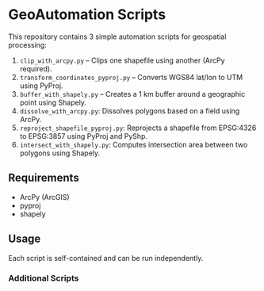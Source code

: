 # GeoAutomation Scripts

This repository contains 3 simple automation scripts for geospatial processing:

1. `clip_with_arcpy.py` – Clips one shapefile using another (ArcPy required).
2. `transform_coordinates_pyproj.py` – Converts WGS84 lat/lon to UTM using PyProj.
3. `buffer_with_shapely.py` – Creates a 1 km buffer around a geographic point using Shapely.
4. `dissolve_with_arcpy.py`: Dissolves polygons based on a field using ArcPy.
5. `reproject_shapefile_pyproj.py`: Reprojects a shapefile from EPSG:4326 to EPSG:3857 using PyProj and PyShp.
6. `intersect_with_shapely.py`: Computes intersection area between two polygons using Shapely.

## Requirements
- ArcPy (ArcGIS)
- pyproj
- shapely

## Usage
Each script is self-contained and can be run independently.

### Additional Scripts


